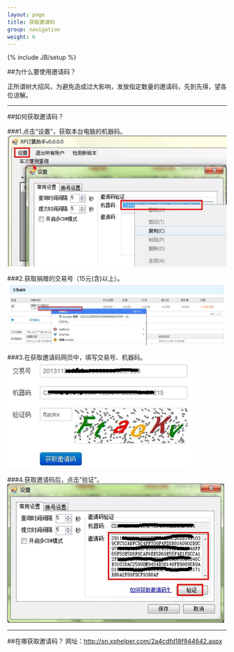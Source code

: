 ```yaml
---
layout: page
title: 获取邀请码
group: navigation
weight: 6
---
```


{% include JB/setup %}

##为什么要使用邀请码？

正所谓树大招风，为避免造成过大影响，发放指定数量的邀请码，先到先得，望各位谅解。
	
------

##如何获取邀请码？

###1.点击“设置”，获取本台电脑的机器码。
<img src="image/in_1.jpg" />

###2.获取捐赠的交易号（15元(含)以上）。
<img src="image/in_2.jpg" />

###3.在获取邀请码网页中，填写交易号、机器码。
<img src="image/in_3.jpg" />

###4.获取邀请码后，点击“验证”。
<img src="image/in_4.jpg" />

------

##在哪获取邀请码？
	网址：http://sn.xphelper.com/2a4cdfd18f944642.aspx